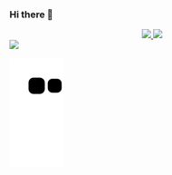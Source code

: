 ### Hi there 👋

<!--
**Deltavivo/deltavivo** is a ✨ _special_ ✨ repository because its `README.md` (this file) appears on your GitHub profile.

Here are some ideas to get you started:

- 🔭 I’m currently working on ...
- 🌱 I’m currently learning ...
- 👯 I’m looking to collaborate on ...
- 🤔 I’m looking for help with ...
- 💬 Ask me about ...
- 📫 How to reach me: ...
- 😄 Pronouns: ...
- ⚡ Fun fact: ...
-->

<div align="center">
  <a href="https://github.com/deltavivo">
  <img height="180em" src="https://github-readme-stats.vercel.app/api?username=deltavivo&show_icons=true&theme=dark&include_all_commits=true&count_private=true"/>
  <img height="180em" src="https://github-readme-stats.vercel.app/api/top-langs/?username=deltavivo&layout=compact&langs_count=7&theme=dark"/>
</div>

<div> 
  <a href="https://www.linkedin.com/in/delfim-baltazar" target="_blank"><img src="https://img.shields.io/badge/-LinkedIn-%230077B5?style=for-the-badge&logo=linkedin&logoColor=white" target="_blank"></a> 
 
  ![Snake animation](https://github.com/deltavivo/deltavivo/blob/output/github-contribution-grid-snake.svg)
 
</div>